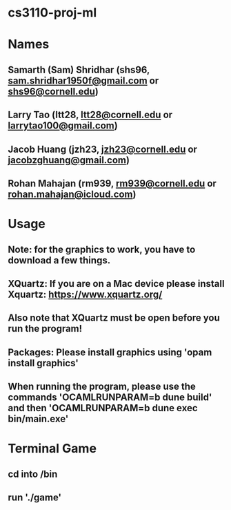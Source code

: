 # cs3110-proj-ml

# Names
## Samarth (Sam) Shridhar (shs96, sam.shridhar1950f@gmail.com or shs96@cornell.edu)
## Larry Tao (ltt28, ltt28@cornell.edu or larrytao100@gmail.com)
## Jacob Huang (jzh23, jzh23@cornell.edu or jacobzghuang@gmail.com)
## Rohan Mahajan (rm939, rm939@cornell.edu or rohan.mahajan@icloud.com)

# Usage
## Note: for the graphics to work, you have to download a few things.
## XQuartz: If you are on a Mac device please install Xquartz: https://www.xquartz.org/
## Also note that XQuartz must be open before you run the program!
## Packages: Please install graphics using 'opam install graphics'
## When running the program, please use the commands 'OCAMLRUNPARAM=b dune build' and then 'OCAMLRUNPARAM=b dune exec bin/main.exe'

# Terminal Game
## cd into /bin
## run './game'
